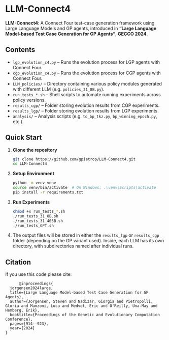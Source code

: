 # LLM-Connect4

**LLM-Connect4**: A Connect Four test-case generation framework using Large Language Models and GP agents, introduced in **“Large Language Model-based Test Case Generation for GP Agents”**, **GECCO 2024**.


## Contents

- `lgp_evolution_c4.py` – Runs the evolution process for LGP agents with Connect Four.
- `cgp_evolution_c4.py` – Runs the evolution process for CGP agents with Connect Four.
- `LLM_policies/` – Directory containing various policy modules generated with different LLM (e.g. `policies_31_8B.py`).
- `run_tests_*.sh` – Shell scripts to automate running experiments across policy versions.
- `results_cgp/` – Folder storing evolution results from CGP experiments.
- `results_lgp/` – Folder storing evolution results from LGP experiments.
- `analysis/` – Analysis scripts (e.g. `to_bp_tkz.py`, `bp_winning_epoch.py`, etc.).

##  Quick Start

1. **Clone the repository**
   ```bash
   git clone https://github.com/gpietrop/LLM-Connect4.git
   cd LLM-Connect4
   ```

2. **Setup Environment**

   ```bash
   python -m venv venv
   source venv/bin/activate  # On Windows: .\venv\Scripts\activate
   pip install -r requirements.txt
   ```

3. **Run Experiments**

   ```bash
   chmod +x run_tests_*.sh
   ./run_tests_31_8B.sh
   ./run_tests_31_405B.sh
   ./run_tests_GPT.sh
   ```

4. The output files will be stored in either the `results_lgp` or `results_cgp` folder (depending on the GP variant used). Inside, each LLM has its own directory, with subdirectories named after individual runs. 

## Citation 
If you use this code please cite: 
```
      @inproceedings{
  jorgensen2024large,
  title={Large Language Model-based Test Case Generation for GP Agents},
  author={Jorgensen, Steven and Nadizar, Giorgia and Pietropolli, Gloria and Manzoni, Luca and Medvet, Eric and O'Reilly, Una-May and Hemberg, Erik},
  booktitle={Proceedings of the Genetic and Evolutionary Computation Conference},
  pages={914--923},
  year={2024}
}
```